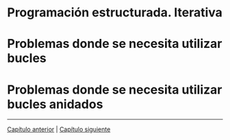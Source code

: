# Programación estructurada. Iterativa



# Problemas donde se necesita utilizar bucles


# Problemas donde se necesita utilizar bucles anidados


********************************
[Capítulo anterior](https://github.com/MaterialesProgramacion/ProblemasProgramacion/blob/master/selectiva.md) |
[Capítulo siguiente](https://github.com/MaterialesProgramacion/ProblemasProgramacion/blob/master/modulos.md)
